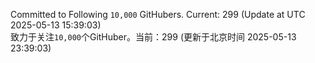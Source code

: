 Committed to Following `10,000` GitHubers. Current: <!-- FOLLOWING_COUNT -->299<!-- FOLLOWING_COUNT --> (Update at UTC <!-- LAST_UPDATED -->2025-05-13 15:39:03<!-- LAST_UPDATED -->)<br>
致力于关注`10,000`个GitHuber。当前：<!-- FOLLOWING_COUNT -->299<!-- FOLLOWING_COUNT --> (更新于北京时间 <!-- LAST_UPDATED_CST -->2025-05-13 23:39:03<!-- LAST_UPDATED_CST -->)
